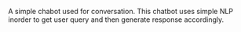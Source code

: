 
A simple chabot used for conversation. This chatbot uses simple NLP inorder to get user query and then generate response accordingly. 
